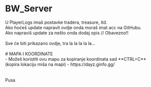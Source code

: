# BW_Server
<p>U PlayerLogs imaš postavke tradera, treasure, itd.<br/>
Ako hoćeš update napravit ovdje onda moraš imat acc na GitHubu.<br/>
Ako napraviš update za nešto onda dodaj opis // Obavezno!!<br/>
<br/>
Sve će biti prikazano ovdje, tra la la la la la...<br/>
<br/>
# MAPA I KOORDINATE<br/>
- Možeš koristiti ovu mapu za kopiranje koordinata sad **CTRL+C** (kopira lokaciju miša na mapi)
- https://dayz.ginfo.gg/
<br/>
<br/>
<br/>
Pusa<br/></p>
